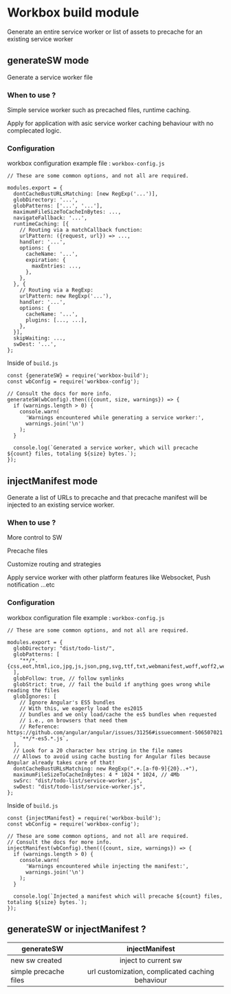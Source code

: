 # Workbox build module
Generate an entire service worker or list of assets to precache for an existing service worker


## generateSW mode
Generate a service worker file

### When to use ?
Simple service worker such as precached files, runtime caching.

Apply for application with asic service worker caching behaviour with no complecated logic.

### Configuration

workbox configuration example file : `workbox-config.js`
```
// These are some common options, and not all are required.

modules.export = {
  dontCacheBustURLsMatching: [new RegExp('...')],
  globDirectory: '...',
  globPatterns: ['...', '...'],
  maximumFileSizeToCacheInBytes: ...,
  navigateFallback: '...',
  runtimeCaching: [{
    // Routing via a matchCallback function:
    urlPattern: ({request, url}) => ...,
    handler: '...',
    options: {
      cacheName: '...',
      expiration: {
        maxEntries: ...,
      },
    },
  }, {
    // Routing via a RegExp:
    urlPattern: new RegExp('...'),
    handler: '...',
    options: {
      cacheName: '...',
      plugins: [..., ...],
    },
  }],
  skipWaiting: ...,
  swDest: '...',
};
```


Inside of `build.js`
```
const {generateSW} = require('workbox-build');
const wbConfig = require('workbox-config');

// Consult the docs for more info.
generateSW(wbConfig).then(({count, size, warnings}) => {
  if (warnings.length > 0) {
    console.warn(
      'Warnings encountered while generating a service worker:',
      warnings.join('\n')
    );
  }

  console.log(`Generated a service worker, which will precache ${count} files, totaling ${size} bytes.`);
});
```

## injectManifest mode
Generate a list of URLs to precache and that precache manifest will be injected to an existing service worker.

### When to use ?
More control to SW

Precache files

Customize routing and strategies

Apply service worker with other platform features like Websocket, Push notification ...etc

### Configuration
workbox configuration file example : `workbox-config.js`
```
// These are some common options, and not all are required.

modules.export = {
  globDirectory: "dist/todo-list/",
  globPatterns: [
    "**/*.{css,eot,html,ico,jpg,js,json,png,svg,ttf,txt,webmanifest,woff,woff2,webm,xml}",
  ],
  globFollow: true, // follow symlinks
  globStrict: true, // fail the build if anything goes wrong while reading the files
  globIgnores: [
    // Ignore Angular's ES5 bundles
    // With this, we eagerly load the es2015
    // bundles and we only load/cache the es5 bundles when requested
    // i.e., on browsers that need them
    // Reference: https://github.com/angular/angular/issues/31256#issuecomment-506507021
    `**/*-es5.*.js`,
  ],
  // Look for a 20 character hex string in the file names
  // Allows to avoid using cache busting for Angular files because Angular already takes care of that!
  dontCacheBustURLsMatching: new RegExp(".+.[a-f0-9]{20}..+"),
  maximumFileSizeToCacheInBytes: 4 * 1024 * 1024, // 4Mb
  swSrc: "dist/todo-list/service-worker.js",
  swDest: "dist/todo-list/service-worker.js",
};
```

Inside of `build.js`
```
const {injectManifest} = require('workbox-build');
const wbConfig = require('workbox-config');

// These are some common options, and not all are required.
// Consult the docs for more info.
injectManifest(wbConfig).then(({count, size, warnings}) => {
  if (warnings.length > 0) {
    console.warn(
      'Warnings encountered while injecting the manifest:',
      warnings.join('\n')
    );
  }

  console.log(`Injected a manifest which will precache ${count} files, totaling ${size} bytes.`);
});
```

## generateSW or injectManifest ?
| generateSW                 | injectManifest |
| ---------------------------|:-------------:|
| new sw created             | inject to current sw     |
| simple precache files      | url customization, complicated caching behaviour     |
